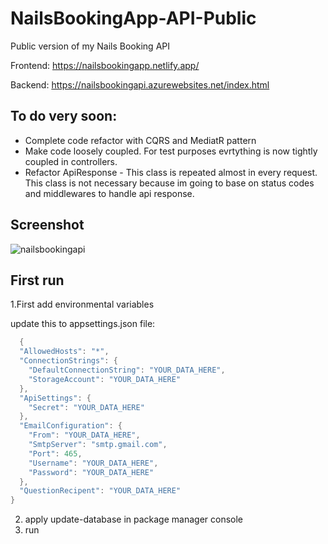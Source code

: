 # NailsBookingApp-API-Public
Public version of my Nails Booking API


Frontend: https://nailsbookingapp.netlify.app/

Backend: https://nailsbookingapi.azurewebsites.net/index.html
## To do very soon:
- Complete code refactor with CQRS and MediatR pattern
- Make code loosely coupled. For test purposes evrtything is now tightly coupled in controllers.
- Refactor ApiResponse - This class is repeated almost in every request. This class is not necessary because im going to base on status codes and middlewares to handle api response.
## Screenshot
![nailsbookingapi](https://github.com/GitMalmoer/NailsBookingApp-API-Public/assets/113827015/cd47243c-7713-4d4d-ab6a-1f5b5035ac58)

## First run

1.First add environmental variables

update this to appsettings.json file:
```csharp
  {
  "AllowedHosts": "*",
  "ConnectionStrings": {
    "DefaultConnectionString": "YOUR_DATA_HERE",
    "StorageAccount": "YOUR_DATA_HERE"
  },
  "ApiSettings": {
    "Secret": "YOUR_DATA_HERE"
  },
  "EmailConfiguration": {
    "From": "YOUR_DATA_HERE",
    "SmtpServer": "smtp.gmail.com",
    "Port": 465,
    "Username": "YOUR_DATA_HERE",
    "Password": "YOUR_DATA_HERE"
  },
  "QuestionRecipent": "YOUR_DATA_HERE"
}
```

2. apply update-database in package manager console
3. run
    
